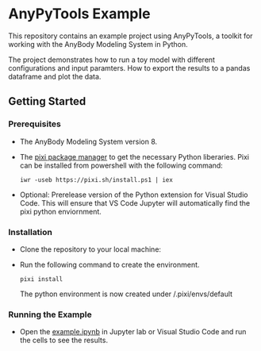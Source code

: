 # AnyPyTools Example

This repository contains an example project using AnyPyTools, a toolkit for working with the AnyBody Modeling System in Python.

 The project demonstrates how to run a toy model with different configurations and input paramters. How to export the results to a pandas dataframe and plot the data. 


 ## Getting Started

### Prerequisites

- The AnyBody Modeling System version 8.

- The [pixi package manager](https://pixi.sh) to get the necessary Python liberaries. Pixi can be installed from powershell with the following command:
 
   ``` 
   iwr -useb https://pixi.sh/install.ps1 | iex
   ```

- Optional: Prerelease version of the Python extension for Visual Studio Code. This will ensure that VS Code Jupyter will automatically find the pixi python enviornment.

### Installation

- Clone the repository to your local machine:

- Run the following command to create the environment.

  ```
  pixi install
  ```

  The python environment is now created under /.pixi/envs/default


### Running the Example

- Open the [example.ipynb](example.ipynb) in Jupyter lab or Visual Studio Code and run the cells to see the results.


